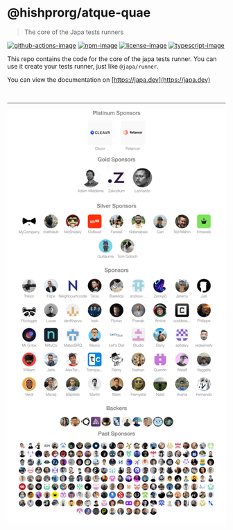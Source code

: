 # @hishprorg/atque-quae
> The core of the Japa tests runners

[![github-actions-image]][github-actions-url] [![npm-image]][npm-url] [![license-image]][license-url] [![typescript-image]][typescript-url]

This repo contains the code for the core of the japa tests runner. You can use it create your tests runner, just like `@japa/runner`.

You can view the documentation on [https://japa.dev](https://japa.dev)

[github-actions-image]: https://img.shields.io/github/actions/workflow/status/hishprorg/atque-quae/checks.yml?style=for-the-badge

[github-actions-url]: https://github.com/hishprorg/atque-quae/actions/workflows/checks.yml "github-actions"

[npm-image]: https://img.shields.io/npm/v/@hishprorg/atque-quae.svg?style=for-the-badge&logo=npm
[npm-url]: https://npmjs.org/package/@hishprorg/atque-quae "npm"

[license-image]: https://img.shields.io/npm/l/@hishprorg/atque-quae?color=blueviolet&style=for-the-badge
[license-url]: LICENSE.md "license"

[typescript-image]: https://img.shields.io/badge/Typescript-294E80.svg?style=for-the-badge&logo=typescript
[typescript-url]:  "typescript"

<br />
<hr>

![](https://raw.githubusercontent.com/thetutlage/static/main/sponsorkit/sponsors.png)
